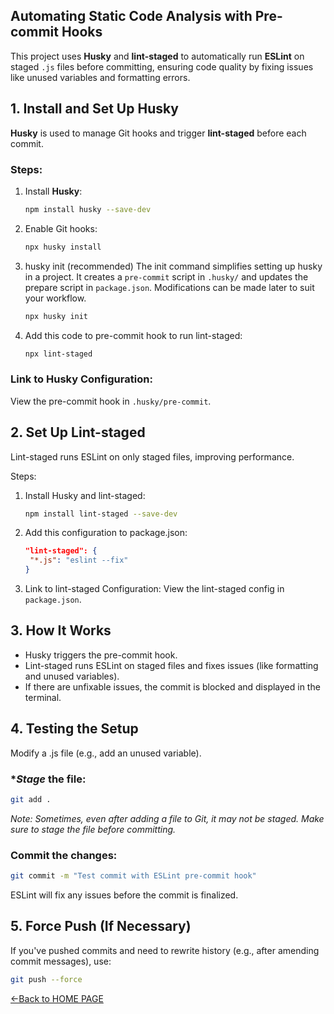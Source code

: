 ## Automating Static Code Analysis with Pre-commit Hooks

This project uses **Husky** and **lint-staged** to automatically run **ESLint** on staged `.js` files before committing, ensuring code quality by fixing issues like unused variables and formatting errors.

## 1. Install and Set Up Husky

**Husky** is used to manage Git hooks and trigger **lint-staged** before each commit.

### Steps:
1. Install **Husky**:

   ```bash
   npm install husky --save-dev
   ```
2. Enable Git hooks:

   ```bash
   npx husky install
   ```
3. husky init (recommended)
The init command simplifies setting up husky in a project. It creates a `pre-commit` script in `.husky/` and updates the prepare script in `package.json`. Modifications can be made later to suit your workflow.

   ```bash
   npx husky init
   ```

4. Add this code to pre-commit hook to run lint-staged:

   ```bash
   npx lint-staged
   ```

### Link to Husky Configuration:
View the pre-commit hook in `.husky/pre-commit`.

## 2. Set Up Lint-staged
Lint-staged runs ESLint on only staged files, improving performance.

Steps:
1. Install Husky and lint-staged:

   ```bash
   npm install lint-staged --save-dev
   ```
2. Add this configuration to package.json:
   ```json
   "lint-staged": {
    "*.js": "eslint --fix"
   }
   ```
3. Link to lint-staged Configuration:
View the lint-staged config in `package.json`.

## 3. How It Works
- Husky triggers the pre-commit hook.
- Lint-staged runs ESLint on staged files and fixes issues (like formatting and unused variables).
- If there are unfixable issues, the commit is blocked and displayed in the terminal.

## 4. Testing the Setup
Modify a .js file (e.g., add an unused variable).

### **Stage* the file:
```bash
git add .
``` 
*Note: Sometimes, even after adding a file to Git, it may not be staged. Make sure to stage the file before committing.*
### Commit the changes:
```bash
git commit -m "Test commit with ESLint pre-commit hook"
```
ESLint will fix any issues before the commit is finalized.

## 5. Force Push (If Necessary)
If you've pushed commits and need to rewrite history (e.g., after amending commit messages), use:
```bash
git push --force
```

[<-Back to HOME PAGE](../How_to_guides.md)